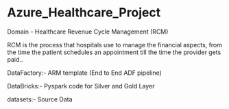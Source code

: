 # Azure_Healthcare_Project

Domain - Healthcare Revenue Cycle Management (RCM)

RCM is the process that hospitals use to manage the financial aspects, from the time the patient schedules an appointment till the time the provider gets paid..

DataFactory:- ARM template (End to End ADF pipeline)

DataBricks:- Pyspark code for Silver and Gold Layer

datasets:- Source Data